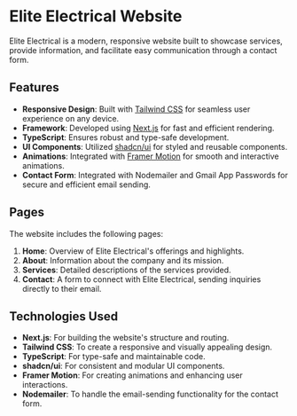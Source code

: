 # Elite Electrical Website

Elite Electrical is a modern, responsive website built to showcase services, provide information, and facilitate easy communication through a contact form.

## Features
- **Responsive Design**: Built with [Tailwind CSS](https://tailwindcss.com/) for seamless user experience on any device.
- **Framework**: Developed using [Next.js](https://nextjs.org/) for fast and efficient rendering.
- **TypeScript**: Ensures robust and type-safe development.
- **UI Components**: Utilized [shadcn/ui](https://ui.shadcn.dev/) for styled and reusable components.
- **Animations**: Integrated with [Framer Motion](https://www.framer.com/motion/) for smooth and interactive animations.
- **Contact Form**: Integrated with Nodemailer and Gmail App Passwords for secure and efficient email sending.

## Pages
The website includes the following pages:

1. **Home**: Overview of Elite Electrical's offerings and highlights.
2. **About**: Information about the company and its mission.
3. **Services**: Detailed descriptions of the services provided.
4. **Contact**: A form to connect with Elite Electrical, sending inquiries directly to their email.

## Technologies Used
- **Next.js**: For building the website's structure and routing.
- **Tailwind CSS**: To create a responsive and visually appealing design.
- **TypeScript**: For type-safe and maintainable code.
- **shadcn/ui**: For consistent and modular UI components.
- **Framer Motion**: For creating animations and enhancing user interactions.
- **Nodemailer**: To handle the email-sending functionality for the contact form.
